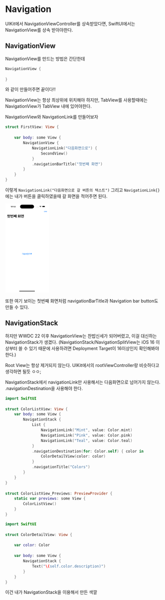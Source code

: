 # Navigation

UIKit에서 NavigationViewController를 상속받았다면, 
SwiftUI에서는 NavigationView를 상속 받아야한다. 

## NavigationView

NavigationView를 만드는 방법은 간단한데

```swift
NavigationView {

}
```
와 같이 만들어주면 끝이다!!

NavigationView는 항상 최상위에 위치해야 하지만, TabView를 사용할때에는 NavigationView가 TabView 내에 있어야한다.

NavigationView와 NavigationLink를 만들어보자

```swift
struct FirstView: View {
    
    var body: some View {
        NavigationView {
            NavigationLink("다음화면으로") {
                SecondView()
            }
            .navigationBarTitle("첫번째 화면")
        }
    }
}
```

이렇게 ```NavigationLink("다음화면으로 갈 버튼의 텍스트")``` 그리고 ```NavigationLink{}``` 에는 내가 버튼을 클릭하였을때 갈 화면을 적어주면 된다.


<img src="firstOne.png" width="140" height="284"/>

또한 여기 보이는 첫번째 화면처럼 navigationBarTitle과 Navigation bar button도 만들 수 있다. 

## NavigationStack

하지만 WWDC 22 이후 NavigationView는 찬밥신세가 되어버렸고, 이걸 대신하는 NavigationStack가 생겼다.
(NavigationStack/NavigationSplitView는 iOS 16 이상부터 쓸 수 있기 때문에 사용하려면 Deployment Target이 16이상인지 확인해봐야한다.)

Root View는 항상 제거되지 않는다.
UIKit에서의 rootViewController랑 비슷하다고 생각하면 될듯 ㅇㅇ;

NavigationStack에서 navigationLink만 사용해서는 다음화면으로 넘어가지 않는다.
.navigationDestination을 사용해야 한다.

```swift
import SwiftUI

struct ColorListView: View {
    var body: some View {
        NavigationStack {
            List {
                NavigationLink("Mint", value: Color.mint)
                NavigationLink("Pink", value: Color.pink)
                NavigationLink("Teal", value: Color.teal)
            }
            .navigationDestination(for: Color.self) { color in
                ColorDetailView(color: color)
            }
            .navigationTitle("Colors")
        }
    }
}

struct ColorListView_Previews: PreviewProvider {
    static var previews: some View {
        ColorListView()
    }
}

```

```swift
import SwiftUI

struct ColorDetailView: View {
    
    var color: Color
    
    var body: some View {
        NavigationStack {
            Text("\(self.color.description)")
        }
    }
}
```

이건 내가 NavigationStack을 이용해서 만든 색깔



